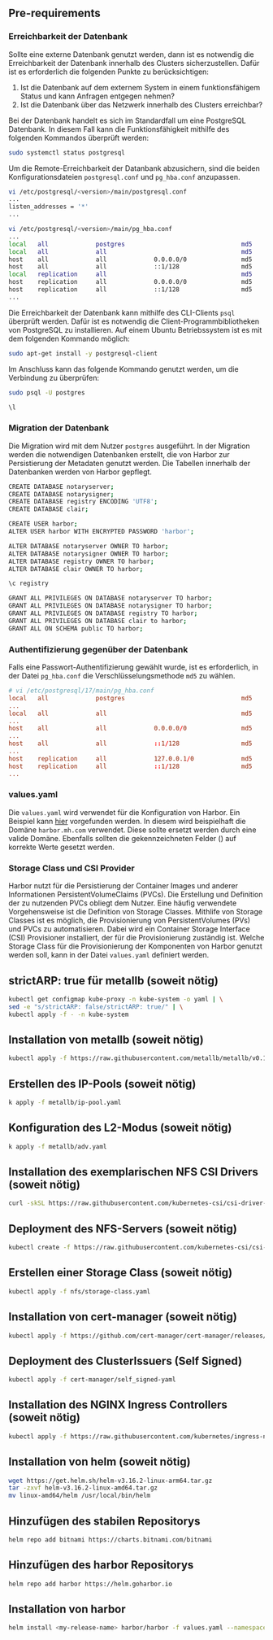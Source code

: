 ## Pre-requirements

### Erreichbarkeit der Datenbank

Sollte eine externe Datenbank genutzt werden, dann ist es notwendig die
Erreichbarkeit der Datenbank innerhalb des Clusters sicherzustellen. Dafür ist
es erforderlich die folgenden Punkte zu berücksichtigen:

1. Ist die Datenbank auf dem externem System in einem funktionsfähigem Status
   und kann Anfragen entgegen nehmen?
2. Ist die Datenbank über das Netzwerk innerhalb des Clusters erreichbar?

Bei der Datenbank handelt es sich im Standardfall um eine PostgreSQL Datenbank.
In diesem Fall kann die Funktionsfähigkeit mithilfe des folgenden Kommandos
überprüft werden:

```bash
sudo systemctl status postgresql
```

Um die Remote-Erreichbarkeit der Datanbank abzusichern, sind die beiden
Konfigurationsdateien `postgresql.conf` und `pg_hba.conf` anzupassen.
  
```bash
vi /etc/postgresql/<version>/main/postgresql.conf
...
listen_addresses = '*'
...

vi /etc/postgresql/<version>/main/pg_hba.conf
...
local   all             postgres                                md5
local   all             all                                     md5
host    all             all             0.0.0.0/0               md5
host    all             all             ::1/128                 md5
local   replication     all                                     md5
host    replication     all             0.0.0.0/0               md5
host    replication     all             ::1/128                 md5
...
```

Die Erreichbarkeit der Datenbank kann mithilfe des CLI-Clients `psql` überprüft
werden. Dafür ist es notwendig die Client-Programmbibliotheken von PostgreSQL zu
installieren. Auf einem Ubuntu Betriebssystem ist es mit dem folgenden Kommando
möglich:

```bash
sudo apt-get install -y postgresql-client
```

Im Anschluss kann das folgende Kommando genutzt werden, um die Verbindung zu
überprüfen: 

```bash
sudo psql -U postgres

\l
```

### Migration der Datenbank

Die Migration wird mit dem Nutzer `postgres` ausgeführt. In der Migration
werden die notwendigen Datenbanken erstellt, die von Harbor zur Persistierung 
der Metadaten genutzt werden. Die Tabellen innerhalb der Datenbanken werden 
von Harbor gepflegt. 

```bash
CREATE DATABASE notaryserver;
CREATE DATABASE notarysigner;
CREATE DATABASE registry ENCODING 'UTF8';
CREATE DATABASE clair;

CREATE USER harbor;
ALTER USER harbor WITH ENCRYPTED PASSWORD 'harbor';

ALTER DATABASE notaryserver OWNER TO harbor;
ALTER DATABASE notarysigner OWNER TO harbor;
ALTER DATABASE registry OWNER TO harbor;
ALTER DATABASE clair OWNER TO harbor;

\c registry

GRANT ALL PRIVILEGES ON DATABASE notaryserver TO harbor;
GRANT ALL PRIVILEGES ON DATABASE notarysigner TO harbor;
GRANT ALL PRIVILEGES ON DATABASE registry TO harbor;
GRANT ALL PRIVILEGES ON DATABASE clair to harbor;
GRANT ALL ON SCHEMA public TO harbor;
```

### Authentifizierung gegenüber der Datenbank

Falls eine Passwort-Authentifizierung gewählt wurde, ist es erforderlich, in der
Datei `pg_hba.conf` die Verschlüsselungsmethode `md5` zu wählen.

```conf
# vi /etc/postgresql/17/main/pg_hba.conf
local   all             postgres                                md5
...
local   all             all                                     md5
...
host    all             all             0.0.0.0/0               md5
...
host    all             all             ::1/128                 md5
...
host    replication     all             127.0.0.1/0             md5
host    replication     all             ::1/128                 md5
...
```

### values.yaml

Die `values.yaml` wird verwendet für die Konfiguration von Harbor. 
Ein Beispiel kann [hier](values.yaml) vorgefunden werden. In diesem wird
beispielhaft die Domäne `harbor.mh.com` verwendet. Diese sollte ersetzt werden
durch eine valide Domäne. Ebenfalls sollten die gekennzeichneten Felder
(<beispiel-feld>) auf korrekte Werte gesetzt werden.

### Storage Class und CSI Provider

Harbor nutzt für die Persistierung der Container Images und anderer
Informationen PersistentVolumeClaims (PVCs). Die Erstellung und Definition der
zu nutzenden PVCs obliegt dem Nutzer. Eine häufig verwendete Vorgehensweise ist
die Definition von Storage Classes. Mithlife von Storage Classes ist es möglich,
die Provisionierung von PersistentVolumes (PVs) und PVCs zu automatisieren.
Dabei wird ein Container Storage Interface (CSI) Provisioner installiert, der
für die Provisionierung zuständig ist. Welche Storage Class für die
Provisionierung der Komponenten von Harbor genutzt werden soll, kann in der
Datei `values.yaml` definiert werden.

## strictARP: true für metallb (soweit nötig) 

```bash
kubectl get configmap kube-proxy -n kube-system -o yaml | \
sed -e "s/strictARP: false/strictARP: true/" | \
kubectl apply -f - -n kube-system
```

## Installation von metallb (soweit nötig)

```bash
kubectl apply -f https://raw.githubusercontent.com/metallb/metallb/v0.14.8/config/manifests/metallb-native.yaml
```

## Erstellen des IP-Pools (soweit nötig)

```bash
k apply -f metallb/ip-pool.yaml
```

## Konfiguration des L2-Modus (soweit nötig)

```bash
k apply -f metallb/adv.yaml
```

## Installation des exemplarischen NFS CSI Drivers (soweit nötig)

```bash
curl -skSL https://raw.githubusercontent.com/kubernetes-csi/csi-driver-nfs/v4.9.0/deploy/install-driver.sh | bash -s v4.9.0 --
```

## Deployment des NFS-Servers (soweit nötig)

```bash
kubectl create -f https://raw.githubusercontent.com/kubernetes-csi/csi-driver-nfs/master/deploy/example/nfs-provisioner/nfs-server.yaml
```

## Erstellen einer Storage Class (soweit nötig)

```bash
kubectl apply -f nfs/storage-class.yaml
```

## Installation von cert-manager (soweit nötig)

```bash
kubectl apply -f https://github.com/cert-manager/cert-manager/releases/download/v1.16.1/cert-manager.yaml
```

## Deployment des ClusterIssuers (Self Signed)

```bash
kubectl apply -f cert-manager/self_signed-yaml
```

## Installation des NGINX Ingress Controllers (soweit nötig)

```bash
kubectl apply -f https://raw.githubusercontent.com/kubernetes/ingress-nginx/controller-v1.12.0-beta.0/deploy/static/provider/cloud/deploy.yaml
```

## Installation von helm (soweit nötig)

```bash
wget https://get.helm.sh/helm-v3.16.2-linux-arm64.tar.gz
tar -zxvf helm-v3.16.2-linux-amd64.tar.gz
mv linux-amd64/helm /usr/local/bin/helm
```

## Hinzufügen des stabilen Repositorys

```bash
helm repo add bitnami https://charts.bitnami.com/bitnami
```

## Hinzufügen des harbor Repositorys

```bash
helm repo add harbor https://helm.goharbor.io
```

## Installation von harbor 

```bash
helm install <my-release-name> harbor/harbor -f values.yaml --namespace harbor-system --create-namespace
```
